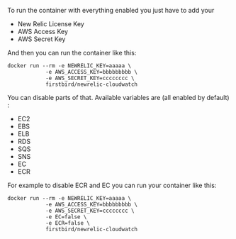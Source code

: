 
To run the container with everything enabled you just have to add your
* New Relic License Key
* AWS Access Key
* AWS Secret Key

And then you can run the container like this:
```
docker run --rm -e NEWRELIC_KEY=aaaaa \
            -e AWS_ACCESS_KEY=bbbbbbbbb \
            -e AWS_SECRET_KEY=cccccccc \
            firstbird/newrelic-cloudwatch
```


You can disable parts of that. Available variables are (all enabled by default) :
* EC2
* EBS
* ELB
* RDS
* SQS
* SNS
* EC
* ECR


For example to disable ECR and EC you can run your container like this:
```
docker run --rm -e NEWRELIC_KEY=aaaaa \
            -e AWS_ACCESS_KEY=bbbbbbbbb \
            -e AWS_SECRET_KEY=cccccccc \
            -e EC=false \
            -e ECR=false \
            firstbird/newrelic-cloudwatch
```
